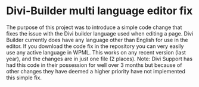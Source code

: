 # Divi-Builder multi language editor fix

The purpose of this project was to introduce a simple code change that fixes the issue with the Divi builder language used when editing a page.
Divi Builder currently does have any language other than English for use in the editor.
If you download the code fix in the repository you can very easily use any active language in WPML.
This works on any recent version (last year), and the changes are in just one file (2 places).
Note: Divi Support has had this code in their possession for well over 3 months but because of other changes they have deemed a higher priority
have not implemented this simple fix.
